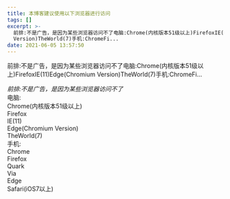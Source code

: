 ```yaml
---
title: 本博客建议使用以下浏览器进行访问
tags: []
excerpt: >-
  前排:不是广告，是因为某些浏览器访问不了电脑:Chrome(内核版本51级以上)FirefoxIE(11)Edge(Chromium
  Version)TheWorld(7)手机:ChromeFi...
date: 2021-06-05 13:57:50
---
```


前排:不是广告，是因为某些浏览器访问不了电脑:Chrome(内核版本51级以上)FirefoxIE(11)Edge(Chromium Version)TheWorld(7)手机:ChromeFi...
<!-- more -->
_前排:不是广告，是因为某些浏览器访问不了_  
电脑:  
Chrome(内核版本51级以上)  
Firefox  
IE(11)  
Edge(Chromium Version)  
TheWorld(7)  
手机:  
Chrome  
Firefox  
Quark  
Via  
Edge  
Safari(iOS7以上)